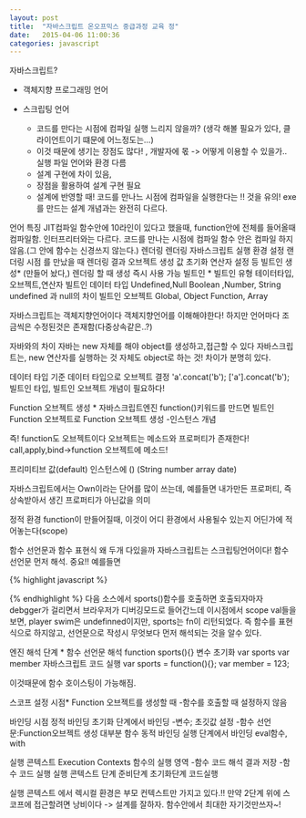 ```yaml
---
layout: post
title:  "자바스크립트 온오프믹스 중급과정 교육 정"
date:   2015-04-06 11:00:36
categories: javascript
---
```

자바스크립트?
 - 객체지향 프로그래밍 언어

- 스크립팅 언어
  - 코드를 만다는 시점에 컴파일 실행
    느리지 않을까? (생각 해볼 필요가 있다, 클라이언트이기 떄문에 어느정도는…)
  - 이것 때문에 생기는 장점도 많다! , 개발자에 몫 -> 어떻게 이용할 수 있을가..
실행 파일 언어와 환경 다름
  - 설계 구현에 차이 있음,
  - 장점을 활용하여 설계 구현 필요
  - 설계에 반영할 때! 코드를 만나느 시점에 컴파일을 실행한다는 !! 것을 유의!
exe를 만드는 설계 개념과는 완전히 다르다.

언어 특징
JIT컴파일
함수안에 10라인이 있다고 했을때, function안에 전체를 들어올때 컴파일함.
인터프리터와는 다르다.
코드를 만나는 시점에 컴파일
함수 안은 컴파일 하지 않음.(그 안에 함수는 신경쓰지 않는다.)
렌더링
렌더링 
자바스크립트 실행 환경 설정
랜더링 시점
<scipt></script>를 만났을 때
렌더링 결과
오브젝트 생성
값 초기화
연산자 설정 등
빌트인 생성* (만들어 놨다,)
렌더링 할 때 생성
즉시 사용 가능
빌트인 * 
빌트인 유형
테이터타입,오브젝트,연산자
빌트인 데이터 타입
Undefined,Null Boolean ,Number, String
undefined 과 null의 차이
빌트인 오브젝트
Global, Object Function, Array

자바스크립트는 객체지향언어이다
객체지향언어를 이해해야한다!
하지만 언어마다 조금씩은 수정된것은 존재함(다중상속같은..?)

자바와의 차이
자바는 new 자체를 해야 object를 생성하고,접근할 수 있다
자바스크립트는, new 연산자를 실행하는 것 자체도 object로 하는 것! 차이가 분명히 있다.

데이터 타입 기준
데이터 타입으로 오브젝트 결정
'a'.concat('b');
['a'].concat('b');
빌트인 타입, 빌트인 오브젝트 개념이 필요하다!

Function 오브젝트 생성 *
자바스크립트엔진 function()키워드를 만드면 빌트인 Function 오브젝트로 Function 오브젝트 생성
-인스턴스 개념

즉! function도 오브젝트이다
오브젝트는 메소드와 프로퍼티가 존재한다!
call,apply,bind->function 오브젝트에 메소드!

프리미티브 값(default)
인스턴스에 () (String number array date)

자바스크립트에서는 Own이라는 단어를 많이 쓰는데, 예를들면 내가만든 프로퍼티, 즉 상속받아서 생긴 프로퍼티가 아닌값을 의미

정적 환경
function이 만들어질때, 이것이 어디 환경에서 사용될수 있는지 어딘가에 적어놓는다(scope)

함수 선언문과 함수 표현식 왜 두개 다있을까
자바스크립트는 스크립팅언어이다!
함수 선언문 먼저 해석. 중요!!
예를들면

{% highlight javascript %}


<script type="text/javascript">
window.onload = function(){
var sports = function(){
debugger;
var player = 11;
function soccer(){
return player;
}
var swim = function(){

}
soccer();
}
sports();
}
</script>
{% endhighlight %}
다음 소스에서 
sports()함수를 호출하면
호출되자마자 debgger가 걸리면서
브라우저가 디버깅모드로 들어간느데 이시점에서 scope val들을 보면, player swim은 undefinned이지만, sports는 fn이 리턴되었다.
즉 함수를 표현식으로 하지않고, 선언문으로 작성시 무엇보다 먼저 해석되는 것을 알수 있다.


엔진 해석 단계 *
함수 선언문 해석
function sports(){}
변수 초기화
var sports
var member
자바스크립트 코드 실행
var sports = function(){};
var member = 123;

이것때문에 함수 호이스팅이 가능해짐.



스코프 설정 시점*
Function 오브젝트를 생성할 때
-함수를 호출할 때 설정하지 않음


바인딩 시점
정적 바인딩
초기화 단계에서 바인딩
-변수; 초깃값 설정
-함수 선언문:Function오브젝트 생성
대부분 함수
동적 바인딩
실행 단계에서 바인딩
eval함수, with

실행 콘텍스트
Execution Contexts
함수의 실행 영역
-함수 코드 해석 결과 저장
-함수 코드 실행
실행 콘텍스트 단계
준비단계
초기화단계
코드실행

실행 콘텍스트 에서 렉시컬 환경은 부모 컨텍스트만 가지고 있다.!! 만약 2단계 위에 스코프에 접근할려면 낭비이다 -> 설계를 잘하자. 함수안에서 최대한 자기것만쓰자~!
